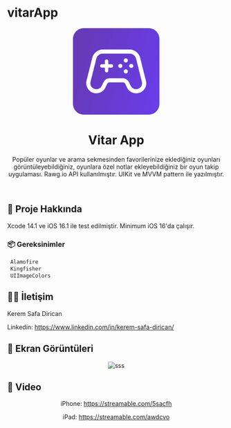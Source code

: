 # vitarApp


<div align="center">

  <img src="logo.png" alt="logo" width="200" height="auto" />
  <h1>Vitar App</h1>
  
  <p>
    Popüler oyunlar ve arama sekmesinden favorilerinize eklediğiniz oyunları görüntüleyebildiğiniz, oyunlara özel notlar ekleyebildiğiniz bir oyun takip uygulaması. Rawg.io API kullanılmıştır. UIKit ve MVVM pattern ile yazılmıştır.
  </p>
  
</div>

<br />

  

<!-- About the Project -->
## :star2: Proje Hakkında

<div align="left"> 
Xcode 14.1 ve iOS 16.1 ile test edilmiştir. Minimum iOS 16'da çalışır.
</div>



<!-- Prerequisites -->
### :package: Gereksinimler


```
 Alamofire
 Kingfisher
 UIImageColors
```

<!-- Contact -->
## :raising_hand_man: İletişim

Kerem Safa Dirican

Linkedin: https://www.linkedin.com/in/kerem-safa-dirican/


<!-- Demo -->
## :iphone: Ekran Görüntüleri

<div align="center"> 

![sss](https://user-images.githubusercontent.com/50713500/208315361-2e281e6d-08c1-45a7-bcac-9d38e2daf8c9.png)


</div>



<!-- Demo -->
## :gem: Video

<div align="center"> 

iPhone:
https://streamable.com/5sacfh

iPad:
https://streamable.com/awdcvo

</div>

